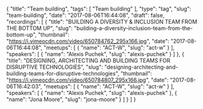 {
  "title": "Team building",
  "tags": [
    "Team building"
  ],
  "type": "tag",
  "slug": "team-building",
  "date": "2017-08-06T16:44:08",
  "draft": false,
  "recordings": [
    {
      "title": "BUILDING A DIVERSITY & INCLUSION TEAM FROM THE BOTTOM UP",
      "slug": "building-a-diversity-inclusion-team-from-the-bottom-up",
      "thumbnail": "https://i.vimeocdn.com/video/650784762_295x166.jpg",
      "date": "2017-08-06T16:44:08",
      "meetups": [
        {
          "name": "ACT-W",
          "slug": "act-w"
        }
      ],
      "speakers": [
        {
          "name": "Alexis Puchek",
          "slug": "alexis-puchek"
        }
      ]
    },
    {
      "title": "DESIGNING, ARCHITECTING AND BUILDING TEAMS FOR DISRUPTIVE TECHNOLOGIES",
      "slug": "designing-architecting-and-building-teams-for-disruptive-technologies",
      "thumbnail": "https://i.vimeocdn.com/video/650784807_295x166.jpg",
      "date": "2017-08-06T16:42:03",
      "meetups": [
        {
          "name": "ACT-W",
          "slug": "act-w"
        }
      ],
      "speakers": [
        {
          "name": "Alexis Puchek",
          "slug": "alexis-puchek"
        },
        {
          "name": "Jona Moore",
          "slug": "jona-moore"
        }
      ]
    }
  ]
}